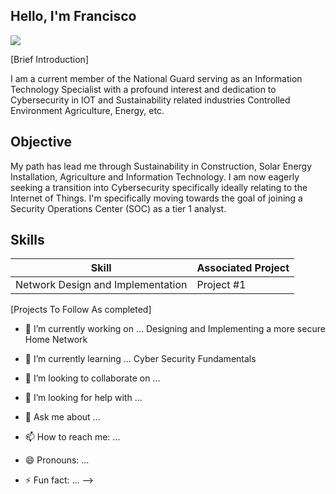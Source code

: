 ## Hello, I'm Francisco

<a href="https://www.linkedin.com/in/franciscoblood/"><img src="https://img.shields.io/badge/-LinkedIn-0077B5&style=for-the-badge&logo=linkedin&logoColor=white" /></a>

[Brief Introduction]

I am a current member of the National Guard serving as an Information Technology Specialist with a profound interest and dedication to Cybersecurity in IOT and Sustainability related industries Controlled Environment Agriculture, Energy, etc. 

## Objective

My path has lead me through Sustainability in Construction, Solar Energy Installation, Agriculture and Information Technology. I am now eagerly seeking a transition into Cybersecurity specifically ideally relating to the Internet of Things. I'm specifically moving towards the goal of joining a Security Operations Center (SOC) as a tier 1 analyst.

## Skills

| Skill                                                       | Associated Project           |
|-------------------------------------------------------------|------------------------------|
| Network Design and Implementation                           | Project #1                   |
[Projects To Follow As completed]


- 🔭 I’m currently working on ...
    Designing and Implementing a more secure Home Network
- 🌱 I’m currently learning ...
    Cyber Security Fundamentals
    
- 👯 I’m looking to collaborate on ...
- 🤔 I’m looking for help with ...
- 💬 Ask me about ...
- 📫 How to reach me: ...
- 😄 Pronouns: ...
- ⚡ Fun fact: ...
-->
